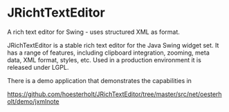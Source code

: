 JRichtTextEditor
================

A rich text editor for Swing - uses structured XML as format.

JRichTextEditor is a stable rich text editor for the Java Swing widget set. 
It has a range of features, including clipboard integration, zooming, meta data, 
XML format, styles, etc. Used in a production environment it is released under LGPL. 

There is a demo application that demonstrates the capabilities in

https://github.com/hoesterholt/JRichTextEditor/tree/master/src/net/oesterholt/demo/jxmlnote

